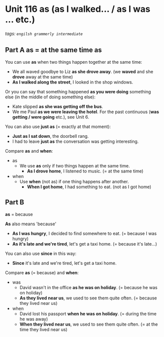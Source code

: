 # Unit 116 **as** (**as** I walked... / **as** I was ... etc.)
###### tags: `engilsh grammerly intermediate`

## Part A **as** = at the same time as
You can use **as** when two things happen together at the same time:
- We all waved goodbye to Liz **as she drove away**. (we **waved** and she **drove** away at the same time)
- **As I walked along the street**, I looked in the shop windows.

Or you can say that something happened **as you were doing** something else (in the middle of doing something else):
- Kate slipped **as she was getting off the bus**.
- We me Paul **as we were leaving the hotel**.
For the past continuous (**was getting / were going** etc.), see Unit 6.

You can also use **just as** (= exactly at that moment):
- **Just as I sat down**, the doorbell rang.
- I had to leave **just as** the conversation was getting interesting.

Compare **as** and **when**:
- as
    - We use **as** only if two things happen at the same time.
        - **As I drove home**, I listened to music. (= at the same time)
- when
    - Use **when** (not as) if one thing happens after another.
        - **When I got home**, I had something to eat. (not as I got home)

## Part B
**as** = because

**As** also means 'because'
- **As I was hungry**, I decided to find somewhere to eat. (= because I was hungry)
- **As it's late and we're tired**, let's get a taxi home. (= because it's late...)

You can also use **since** in this way:
- **Since** it's late and we're tired, let's get a taxi home.

Compare **as** (= because) and **when**:
- was
    - David wasn't in the office **as he was on holiday**. (= because he was on holiday)
    - **As they lived near us**, we used to see them quite often. (= because they lived near us)
- when
    - David lost his passport **when he was on holiday**. (= during the time he was away)
    - **When they lived near us**, we used to see them quite often. (= at the time they lived near us)